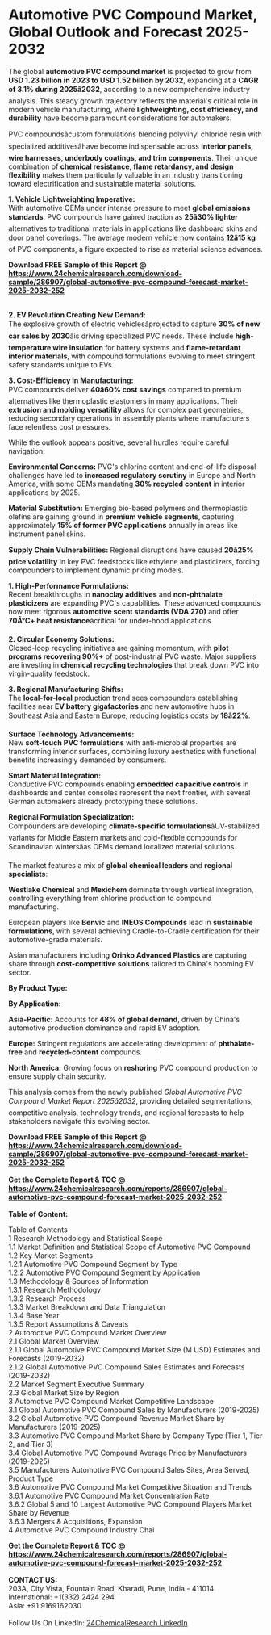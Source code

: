 <h1>Automotive PVC Compound Market, Global Outlook and Forecast 2025-2032</h1><p>The global <strong>automotive PVC compound market</strong> is projected to grow from <strong>USD 1.23 billion in 2023 to USD 1.52 billion by 2032</strong>, expanding at a <strong>CAGR of 3.1% during 2025â2032</strong>, according to a new comprehensive industry analysis. This steady growth trajectory reflects the material's critical role in modern vehicle manufacturing, where <strong>lightweighting, cost efficiency, and durability</strong> have become paramount considerations for automakers.</p><p>PVC compoundsâcustom formulations blending polyvinyl chloride resin with specialized additivesâhave become indispensable across <strong>interior panels, wire harnesses, underbody coatings, and trim components</strong>. Their unique combination of <strong>chemical resistance, flame retardancy, and design flexibility</strong> makes them particularly valuable in an industry transitioning toward electrification and sustainable material solutions.</p><p><strong>1. Vehicle Lightweighting Imperative:</strong><br>
With automotive OEMs under intense pressure to meet <strong>global emissions standards</strong>, PVC compounds have gained traction as <strong>25â30% lighter</strong> alternatives to traditional materials in applications like dashboard skins and door panel coverings. The average modern vehicle now contains <strong>12â15 kg</strong> of PVC components, a figure expected to rise as material science advances.</p><div><b>Download FREE Sample of this Report @ 
            <a href="https://www.24chemicalresearch.com/download-sample/286907/global-automotive-pvc-compound-forecast-market-2025-2032-252">
            https://www.24chemicalresearch.com/download-sample/286907/global-automotive-pvc-compound-forecast-market-2025-2032-252</a></b></div><br><p><strong>2. EV Revolution Creating New Demand:</strong><br>
The explosive growth of electric vehiclesâprojected to capture <strong>30% of new car sales by 2030</strong>âis driving specialized PVC needs. These include <strong>high-temperature wire insulation</strong> for battery systems and <strong>flame-retardant interior materials</strong>, with compound formulations evolving to meet stringent safety standards unique to EVs.</p><p><strong>3. Cost-Efficiency in Manufacturing:</strong><br>
PVC compounds deliver <strong>40â60% cost savings</strong> compared to premium alternatives like thermoplastic elastomers in many applications. Their <strong>extrusion and molding versatility</strong> allows for complex part geometries, reducing secondary operations in assembly plants where manufacturers face relentless cost pressures.</p><p>While the outlook appears positive, several hurdles require careful navigation:</p><p><strong>Environmental Concerns:</strong> PVC's chlorine content and end-of-life disposal challenges have led to <strong>increased regulatory scrutiny</strong> in Europe and North America, with some OEMs mandating <strong>30% recycled content</strong> in interior applications by 2025.</p><p><strong>Material Substitution:</strong> Emerging bio-based polymers and thermoplastic olefins are gaining ground in <strong>premium vehicle segments</strong>, capturing approximately <strong>15% of former PVC applications</strong> annually in areas like instrument panel skins.</p><p><strong>Supply Chain Vulnerabilities:</strong> Regional disruptions have caused <strong>20â25% price volatility</strong> in key PVC feedstocks like ethylene and plasticizers, forcing compounders to implement dynamic pricing models.</p><p><strong>1. High-Performance Formulations:</strong><br>
Recent breakthroughs in <strong>nanoclay additives</strong> and <strong>non-phthalate plasticizers</strong> are expanding PVC's capabilities. These advanced compounds now meet rigorous <strong>automotive scent standards (VDA 270)</strong> and offer <strong>70Â°C+ heat resistance</strong>âcritical for under-hood applications.</p><p><strong>2. Circular Economy Solutions:</strong><br>
Closed-loop recycling initiatives are gaining momentum, with <strong>pilot programs recovering 90%+</strong> of post-industrial PVC waste. Major suppliers are investing in <strong>chemical recycling technologies</strong> that break down PVC into virgin-quality feedstock.</p><p><strong>3. Regional Manufacturing Shifts:</strong><br>
The <strong>local-for-local</strong> production trend sees compounders establishing facilities near <strong>EV battery gigafactories</strong> and new automotive hubs in Southeast Asia and Eastern Europe, reducing logistics costs by <strong>18â22%</strong>.</p><p><strong>Surface Technology Advancements:</strong><br>
	New <strong>soft-touch PVC formulations</strong> with anti-microbial properties are transforming interior surfaces, combining luxury aesthetics with functional benefits increasingly demanded by consumers.</p><p><strong>Smart Material Integration:</strong><br>
	Conductive PVC compounds enabling <strong>embedded capacitive controls</strong> in dashboards and center consoles represent the next frontier, with several German automakers already prototyping these solutions.</p><p><strong>Regional Formulation Specialization:</strong><br>
	Compounders are developing <strong>climate-specific formulations</strong>âUV-stabilized variants for Middle Eastern markets and cold-flexible compounds for Scandinavian wintersâas OEMs demand localized material solutions.</p><p>The market features a mix of <strong>global chemical leaders</strong> and <strong>regional specialists</strong>:</p><p><strong>Westlake Chemical</strong> and <strong>Mexichem</strong> dominate through vertical integration, controlling everything from chlorine production to compound manufacturing.</p><p>European players like <strong>Benvic</strong> and <strong>INEOS Compounds</strong> lead in <strong>sustainable formulations</strong>, with several achieving Cradle-to-Cradle certification for their automotive-grade materials.</p><p>Asian manufacturers including <strong>Orinko Advanced Plastics</strong> are capturing share through <strong>cost-competitive solutions</strong> tailored to China's booming EV sector.</p><p><strong>By Product Type:</strong></p><p><strong>By Application:</strong></p><p><strong>Asia-Pacific:</strong> Accounts for <strong>48% of global demand</strong>, driven by China's automotive production dominance and rapid EV adoption.</p><p><strong>Europe:</strong> Stringent regulations are accelerating development of <strong>phthalate-free</strong> and <strong>recycled-content</strong> compounds.</p><p><strong>North America:</strong> Growing focus on <strong>reshoring</strong> PVC compound production to ensure supply chain security.</p><p>This analysis comes from the newly published <em>Global Automotive PVC Compound Market Report 2025â2032</em>, providing detailed segmentations, competitive analysis, technology trends, and regional forecasts to help stakeholders navigate this evolving sector.</p><div><b>Download FREE Sample of this Report @ 
            <a href="https://www.24chemicalresearch.com/download-sample/286907/global-automotive-pvc-compound-forecast-market-2025-2032-252">
            https://www.24chemicalresearch.com/download-sample/286907/global-automotive-pvc-compound-forecast-market-2025-2032-252</a></b></div><br><div><b>Get the Complete Report & TOC @ 
            <a href="https://www.24chemicalresearch.com/reports/286907/global-automotive-pvc-compound-forecast-market-2025-2032-252">
            https://www.24chemicalresearch.com/reports/286907/global-automotive-pvc-compound-forecast-market-2025-2032-252</a></b></div><br>
            <b>Table of Content:</b><p>Table of Contents<br />
1 Research Methodology and Statistical Scope<br />
1.1 Market Definition and Statistical Scope of Automotive PVC Compound<br />
1.2 Key Market Segments<br />
1.2.1 Automotive PVC Compound Segment by Type<br />
1.2.2 Automotive PVC Compound Segment by Application<br />
1.3 Methodology & Sources of Information<br />
1.3.1 Research Methodology<br />
1.3.2 Research Process<br />
1.3.3 Market Breakdown and Data Triangulation<br />
1.3.4 Base Year<br />
1.3.5 Report Assumptions & Caveats<br />
2 Automotive PVC Compound Market Overview<br />
2.1 Global Market Overview<br />
2.1.1 Global Automotive PVC Compound Market Size (M USD) Estimates and Forecasts (2019-2032)<br />
2.1.2 Global Automotive PVC Compound Sales Estimates and Forecasts (2019-2032)<br />
2.2 Market Segment Executive Summary<br />
2.3 Global Market Size by Region<br />
3 Automotive PVC Compound Market Competitive Landscape<br />
3.1 Global Automotive PVC Compound Sales by Manufacturers (2019-2025)<br />
3.2 Global Automotive PVC Compound Revenue Market Share by Manufacturers (2019-2025)<br />
3.3 Automotive PVC Compound Market Share by Company Type (Tier 1, Tier 2, and Tier 3)<br />
3.4 Global Automotive PVC Compound Average Price by Manufacturers (2019-2025)<br />
3.5 Manufacturers Automotive PVC Compound Sales Sites, Area Served, Product Type<br />
3.6 Automotive PVC Compound Market Competitive Situation and Trends<br />
3.6.1 Automotive PVC Compound Market Concentration Rate<br />
3.6.2 Global 5 and 10 Largest Automotive PVC Compound Players Market Share by Revenue<br />
3.6.3 Mergers & Acquisitions, Expansion<br />
4 Automotive PVC Compound Industry Chai</p><div><b>Get the Complete Report & TOC @ 
            <a href="https://www.24chemicalresearch.com/reports/286907/global-automotive-pvc-compound-forecast-market-2025-2032-252">
            https://www.24chemicalresearch.com/reports/286907/global-automotive-pvc-compound-forecast-market-2025-2032-252</a></b></div><br><b>CONTACT US:</b><br>
            203A, City Vista, Fountain Road, Kharadi, Pune, India - 411014<br>
            International: +1(332) 2424 294<br>
            Asia: +91 9169162030 <br><br>
            Follow Us On LinkedIn: <a href="https://www.linkedin.com/company/24chemicalresearch/">24ChemicalResearch LinkedIn</a>